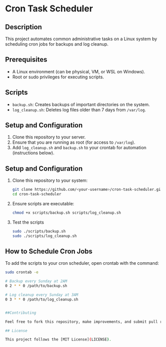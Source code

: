 # Cron Task Scheduler

## Description
This project automates common administrative tasks on a Linux system by scheduling cron jobs for backups and log cleanup.

## Prerequisites
- A Linux environment (can be physical, VM, or WSL on Windows).
- Root or sudo privileges for executing scripts.

## Scripts
- `backup.sh`: Creates backups of important directories on the system.
- `log_cleanup.sh`: Deletes log files older than 7 days from `/var/log`.

## Setup and Configuration

1. Clone this repository to your server.
2. Ensure that you are running as root (for access to `/var/log`).
3. Add `log_cleanup.sh` and `backup.sh` to your crontab for automation (instructions below).

## Setup and Configuration

1. Clone this repository to your system:
   ```bash
   git clone https://github.com/<your-username>/cron-task-scheduler.git
   cd cron-task-scheduler

2. Ensure scripts are executable:
    ```bash
    chmod +x scripts/backup.sh scripts/log_cleanup.sh

3. Test the scripts
    ```bash
    sudo ./scripts/backup.sh
    sudo ./scripts/log_cleanup.sh

## How to Schedule Cron Jobs

To add the scripts to your cron scheduler, open crontab with the command:
```bash
sudo crontab -e

# Backup every Sunday at 2AM
0 2 * * 0 /path/to/backup.sh

# Log cleanup every Sunday at 3AM
0 3 * * 0 /path/to/log_cleanup.sh


##Contributing

Feel free to fork this repository, make improvements, and submit pull requests. Contributions are always welcome.

## License

This project follows the [MIT License](LICENSE).



